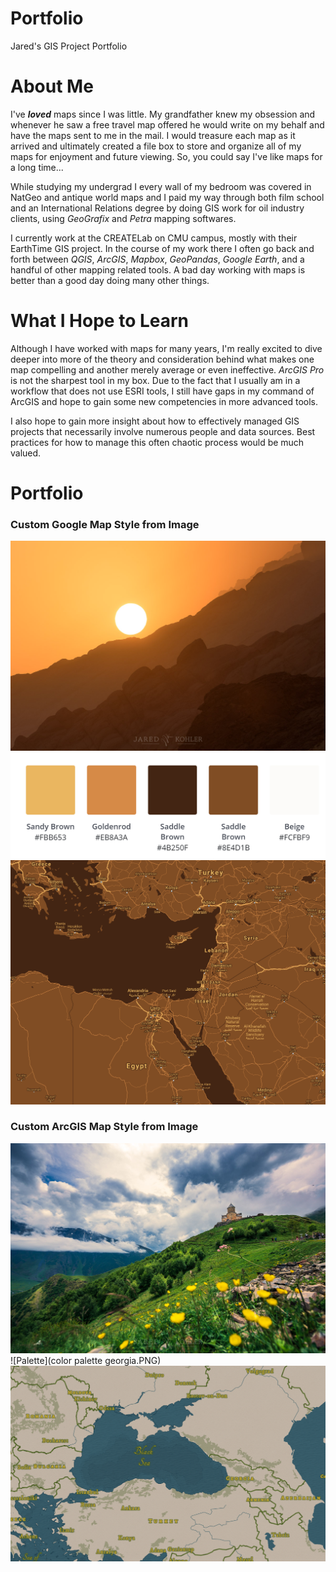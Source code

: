 # Portfolio
Jared's GIS Project Portfolio

# About Me
I've ***loved*** maps since I was little. My grandfather knew my obsession and whenever he saw a free travel map offered he would write on my behalf and have the maps sent to me in the mail. I would treasure each map as it arrived and ultimately created a file box to store and organize all of my maps for enjoyment and future viewing. So, you could say I've like maps for a long time...

While studying my undergrad I every wall of my bedroom was covered in NatGeo and antique world maps and I paid my way through both film school and an International Relations degree by doing GIS work for oil industry clients, using *GeoGrafix* and *Petra* mapping softwares.

I currently work at the CREATELab on CMU campus, mostly with their EarthTime GIS project. In the course of my work there I often go back and forth between *QGIS*, *ArcGIS*, *Mapbox*, *GeoPandas*, *Google Earth*, and a handful of other mapping related tools. A bad day working with maps is better than a good day doing many other things.

# What I Hope to Learn

Although I have worked with maps for many years, I'm really excited to dive deeper into more of the theory and consideration behind what makes one map compelling and another merely average or even ineffective. *ArcGIS Pro* is not the sharpest tool in my box. Due to the fact that I usually am in a workflow that does not use ESRI tools, I still have gaps in my command of ArcGIS and hope to gain some new competencies in more advanced tools.

I also hope to gain more insight about how to effectively managed GIS projects that necessarily involve numerous people and data sources. Best practices for how to manage this often chaotic process would be much valued.

# Portfolio

### Custom Google Map Style from Image
![Wadi Rum](Rum_FB-1747.jpg)
![Palette](palette.PNG)
![Sample](Map_Example.PNG)

### Custom ArcGIS Map Style from Image
![Georgia](Georgia_FB-9074.jpg)
![Palette](color palette georgia.PNG)
![Sample](georgia_wide.PNG)

